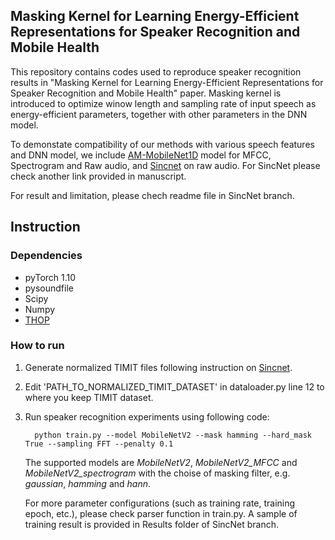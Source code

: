 ## Masking Kernel for Learning Energy-Efficient Representations for Speaker Recognition and Mobile Health

This repository contains codes used to reproduce speaker recognition results in "Masking Kernel for Learning Energy-Efficient Representations for Speaker Recognition and Mobile Health" paper.
Masking kernel is introduced to optimize winow length and sampling rate of input speech as energy-efficient parameters, together with other parameters in the DNN model.

To demonstate compatibility of our methods with various speech features and DNN model, we include [AM-MobileNet1D](https://github.com/joaoantoniocn/AM-MobileNet1D) model for MFCC, Spectrogram and Raw audio, and [Sincnet](https://github.com/mravanelli/SincNet) on raw audio. For SincNet please check another link provided in manuscript.
  
For result and limitation, please chech readme file in SincNet branch.

## Instruction

### Dependencies
- pyTorch 1.10
- pysoundfile
- Scipy
- Numpy
- [THOP](https://github.com/Lyken17/pytorch-OpCounter)  

### How to run
1. Generate normalized TIMIT files following instruction on [Sincnet](https://github.com/mravanelli/SincNet).

2. Edit 'PATH_TO_NORMALIZED_TIMIT_DATASET' in dataloader.py line 12 to where you keep TIMIT dataset. 

3. Run speaker recognition experiments using following code:

         
         python train.py --model MobileNetV2 --mask hamming --hard_mask True --sampling FFT --penalty 0.1
         

   The supported models are *MobileNetV2*, *MobileNetV2_MFCC* and *MobileNetV2_spectrogram* with the choise of masking filter, e.g. *gaussian*, *hamming* and *hann*.

   For more parameter configurations (such as training rate, training epoch, etc.), please check parser function in train.py. 
   A sample of training result is provided in Results folder of SincNet branch. 


